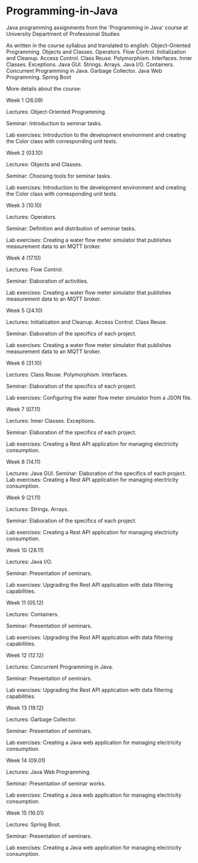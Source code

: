 # Programming-in-Java
Java programming assignments from the 'Programming in Java' course at University Department of Professional Studies 

As written in the course syllabus and translated to english: Object-Oriented Programming. Objects and Classes. Operators. Flow Control. Initialization and Cleanup. Access Control. Class Reuse. Polymorphism. Interfaces. Inner Classes. Exceptions. Java GUI. Strings. Arrays. Java I/O. Containers. Concurrent Programming in Java. Garbage Collector. Java Web Programming. Spring Boot

More details about the course:

Week 1 (26.09)

Lectures: Object-Oriented Programming.

Seminar: Introduction to seminar tasks.

Lab exercises: Introduction to the development environment and creating the Color class with corresponding unit tests.

Week 2 (03.10)

Lectures: Objects and Classes.

Seminar: Choosing tools for seminar tasks.

Lab exercises: Introduction to the development environment and creating the Color class with corresponding unit tests.

Week 3 (10.10)

Lectures: Operators.

Seminar: Definition and distribution of seminar tasks.

Lab exercises: Creating a water flow meter simulator that publishes measurement data to an MQTT broker.

Week 4 (17.10)

Lectures: Flow Control.

Seminar: Elaboration of activities.

Lab exercises: Creating a water flow meter simulator that publishes measurement data to an MQTT broker.

Week 5 (24.10)

Lectures: Initialization and Cleanup. Access Control. Class Reuse.

Seminar: Elaboration of the specifics of each project.

Lab exercises: Creating a water flow meter simulator that publishes measurement data to an MQTT broker.

Week 6 (31.10)

Lectures: Class Reuse. Polymorphism. Interfaces.

Seminar: Elaboration of the specifics of each project.

Lab exercises: Configuring the water flow meter simulator from a JSON file.

Week 7 (07.11)

Lectures: Inner Classes. Exceptions.

Seminar: Elaboration of the specifics of each project.

Lab exercises: Creating a Rest API application for managing electricity consumption.

Week 8 (14.11)

Lectures: Java GUI.
Seminar: Elaboration of the specifics of each project.
Lab exercises: Creating a Rest API application for managing electricity consumption.

Week 9 (21.11)

Lectures: Strings. Arrays.

Seminar: Elaboration of the specifics of each project.

Lab exercises: Creating a Rest API application for managing electricity consumption.

Week 10 (28.11)

Lectures: Java I/O.

Seminar: Presentation of seminars.

Lab exercises: Upgrading the Rest API application with data filtering capabilities.

Week 11 (05.12)

Lectures: Containers.

Seminar: Presentation of seminars.

Lab exercises: Upgrading the Rest API application with data filtering capabilities.

Week 12 (12.12)

Lectures: Concurrent Programming in Java.

Seminar: Presentation of seminars.

Lab exercises: Upgrading the Rest API application with data filtering capabilities.

Week 13 (19.12)

Lectures: Garbage Collector.

Seminar: Presentation of seminars.

Lab exercises: Creating a Java web application for managing electricity consumption.

Week 14 (09.01)

Lectures: Java Web Programming.

Seminar: Presentation of seminar works.

Lab exercises: Creating a Java web application for managing electricity consumption.

Week 15 (16.01)

Lectures: Spring Boot.

Seminar: Presentation of seminars.

Lab exercises: Creating a Java web application for managing electricity consumption.
